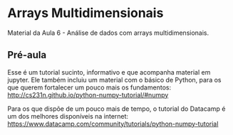 # Arrays Multidimensionais
Material da Aula 6 - Análise de dados com arrays multidimensionais.

## Pré-aula

Esse é um tutorial sucinto, informativo e que acompanha material em jupyter. Ele também incluiu um material 
com o básico de Python, para os que querem fortalecer um pouco mais os fundamentos:
http://cs231n.github.io/python-numpy-tutorial/#numpy

Para os que dispõe de um pouco mais de tempo, o tutorial do Datacamp é um dos melhores disponíveis na internet:
https://www.datacamp.com/community/tutorials/python-numpy-tutorial
